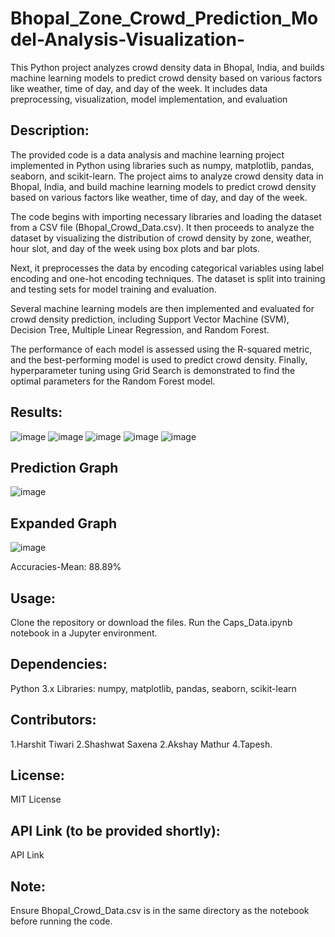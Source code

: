 # Bhopal_Zone_Crowd_Prediction_Model-Analysis-Visualization-
This Python project analyzes crowd density data in Bhopal, India, and builds machine learning models to predict crowd density based on various factors like weather, time of day, and day of the week. It includes data preprocessing, visualization, model implementation, and evaluation
## Description: 
The provided code is a data analysis and machine learning project implemented in Python using libraries such as numpy, matplotlib, pandas, seaborn, and scikit-learn. The project aims to analyze crowd density data in Bhopal, India, and build machine learning models to predict crowd density based on various factors like weather, time of day, and day of the week.

The code begins with importing necessary libraries and loading the dataset from a CSV file (Bhopal_Crowd_Data.csv). It then proceeds to analyze the dataset by visualizing the distribution of crowd density by zone, weather, hour slot, and day of the week using box plots and bar plots.

Next, it preprocesses the data by encoding categorical variables using label encoding and one-hot encoding techniques. The dataset is split into training and testing sets for model training and evaluation.

Several machine learning models are then implemented and evaluated for crowd density prediction, including Support Vector Machine (SVM), Decision Tree, Multiple Linear Regression, and Random Forest.

The performance of each model is assessed using the R-squared metric, and the best-performing model is used to predict crowd density. Finally, hyperparameter tuning using Grid Search is demonstrated to find the optimal parameters for the Random Forest model.

## Results: 
![image](https://github.com/harshitisback/Bhopal_Zone_Crowd_Prediction_Model-Analysis-Visualization-/assets/77660268/8243b196-14ec-411e-8981-ab9d5f2f3451)
![image](https://github.com/harshitisback/Bhopal_Zone_Crowd_Prediction_Model-Analysis-Visualization-/assets/77660268/b28c8ec5-1aea-482e-aa5d-eeb23b8d89b7)
![image](https://github.com/harshitisback/Bhopal_Zone_Crowd_Prediction_Model-Analysis-Visualization-/assets/77660268/69b43b82-d49f-43d6-b885-fbc27c5f1159)
![image](https://github.com/harshitisback/Bhopal_Zone_Crowd_Prediction_Model-Analysis-Visualization-/assets/77660268/e94d1e60-0af4-4b76-98d2-1d862204a1c6)
![image](https://github.com/harshitisback/Bhopal_Zone_Crowd_Prediction_Model-Analysis-Visualization-/assets/77660268/11c5f742-4fbf-4c87-ab63-bbc9e1d53b16)

## Prediction Graph
![image](https://github.com/harshitisback/Bhopal_Zone_Crowd_Prediction_Model-Analysis-Visualization-/assets/77660268/d31143c8-4b97-4801-b37b-96e9202fbf11)
## Expanded Graph
![image](https://github.com/harshitisback/Bhopal_Zone_Crowd_Prediction_Model-Analysis-Visualization-/assets/77660268/e5cb0670-dfe0-4863-a902-a4080061a297)

Accuracies-Mean: 88.89%

## Usage:

Clone the repository or download the files.
Run the Caps_Data.ipynb notebook in a Jupyter environment.
## Dependencies:

Python 3.x
Libraries: numpy, matplotlib, pandas, seaborn, scikit-learn
## Contributors:
1.Harshit Tiwari
2.Shashwat Saxena
2.Akshay Mathur
4.Tapesh.
## License:
MIT License

## API Link (to be provided shortly):
API Link

## Note:
Ensure Bhopal_Crowd_Data.csv is in the same directory as the notebook before running the code.





